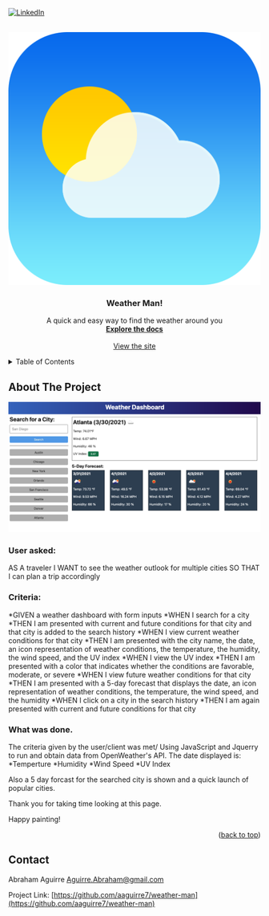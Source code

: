 <div id="top"><div>
<!--
*** This is the Readme for the Weather Man
***  
-->

<!-- Project Shields -->

[![LinkedIn][linkedin-shield]][linkedin-url]

<!-- Project Logo -->
<br />
<div align="center">
    <a href="https://aaguirre7.github.io/weather-man/">
        <img src="./assets/images/logo.png" alt="weather icon">
    <a/>
    <h3 align="center">
        Weather Man!
    </h3>
    <p align="center">
        A quick and easy way to find the weather around you
        <br />
        <a href="https://github.com/aaguirre7/weather-man">
            <strong>Explore the docs</strong>
        </a>
        <br />
        <br />
        <a href="https://aaguirre7.github.io/weather-man/">
            View the site
        </a>
    </p>
</div>

<!-- TABLE OF CONTENTS -->
<details>
  <summary>Table of Contents</summary>
  <ol>
    <li>
      <a href="#about-the-project">About The Project</a>
    </li>
    <li>
        <a href="#contact">Contact</a>
    </li>

  </ol>
</details>

<!-- ABOUT THE PROJECT -->
## About The Project 

[![Product Name Screen Shot][product-screenshot]](./assets/images/screenshot.png)

### User asked:

AS A traveler
I WANT to see the weather outlook for multiple cities
SO THAT I can plan a trip accordingly

### Criteria:

*GIVEN a weather dashboard with form inputs
*WHEN I search for a city
*THEN I am presented with current and future conditions for that city and that city is added to the search history
*WHEN I view current weather conditions for that city
*THEN I am presented with the city name, the date, an icon representation of weather conditions, the temperature, the humidity, the wind speed, and the UV index
*WHEN I view the UV index
*THEN I am presented with a color that indicates whether the conditions are favorable, moderate, or severe
*WHEN I view future weather conditions for that city
*THEN I am presented with a 5-day forecast that displays the date, an icon representation of weather conditions, the temperature, the wind speed, and the humidity
*WHEN I click on a city in the search history
*THEN I am again presented with current and future conditions for that city

### What was done.

The criteria given by the user/client was met/ Using JavaScript and Jquerry to run and obtain data from OpenWeather's API.
The date displayed is:
*Temperture
*Humidity
*Wind Speed
*UV Index

Also a 5 day forcast for the searched city is shown and a quick launch of popular cities. 



Thank you for taking time looking at this page.

Happy painting!


<p align="right">(<a href="#top">back to top</a>)</p>

<!-- CONTACT -->
## Contact

Abraham Aguirre Aguirre.Abraham@gmail.com

Project Link: [https://github.com/aaguirre7/weather-man](https://github.com/aaguirre7/weather-man)

<!-- MARKDOWN LINKS & IMAGES -->
[linkedin-shield]: https://img.shields.io/badge/-LinkedIn-black.svg?style=for-the-badge&logo=linkedin&colorB=555
[linkedin-url]: https://www.linkedin.com/in/abraham-aguirre-1b237293/
[product-screenshot]: ./assets/images/screenshot.png
